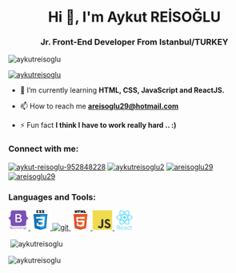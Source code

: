 <h1 align="center">Hi 👋, I'm Aykut REİSOĞLU</h1>
<h3 align="center">Jr. Front-End Developer From Istanbul/TURKEY</h3>

<p align="left"> <img src="https://komarev.com/ghpvc/?username=aykutreisoglu&label=Profile%20views&color=0e75b6&style=flat" alt="aykutreisoglu" /> </p>

<p align="left"> <a href="https://github.com/ryo-ma/github-profile-trophy"><img src="https://github-profile-trophy.vercel.app/?username=aykutreisoglu" alt="aykutreisoglu" /></a> </p>

- 🌱 I’m currently learning **HTML, CSS, JavaScript and ReactJS.**

- 📫 How to reach me **areisoglu29@hotmail.com**

- ⚡ Fun fact **I think I have to work really hard .. :)**

<h3 align="left">Connect with me:</h3>
<p align="left">
<a href="https://www.linkedin.com/in/aykutreisoglu/" target="blank"><img align="center" src="https://raw.githubusercontent.com/rahuldkjain/github-profile-readme-generator/master/src/images/icons/Social/linked-in-alt.svg" alt="aykut-reisoglu-952848228" height="30" width="40" /></a>
<a href="https://fb.com/aykutreisoglu2" target="blank"><img align="center" src="https://raw.githubusercontent.com/rahuldkjain/github-profile-readme-generator/master/src/images/icons/Social/facebook.svg" alt="aykutreisoglu2" height="30" width="40" /></a>
<a href="https://instagram.com/areisoglu29" target="blank"><img align="center" src="https://raw.githubusercontent.com/rahuldkjain/github-profile-readme-generator/master/src/images/icons/Social/instagram.svg" alt="areisoglu29" height="30" width="40" /></a>
<a href="https://www.hackerrank.com/areisoglu29" target="blank"><img align="center" src="https://raw.githubusercontent.com/rahuldkjain/github-profile-readme-generator/master/src/images/icons/Social/hackerrank.svg" alt="areisoglu29" height="30" width="40" /></a>
</p>

<h3 align="left">Languages and Tools:</h3>
<p align="left"> <a href="https://getbootstrap.com" target="_blank" rel="noreferrer"> <img src="https://raw.githubusercontent.com/devicons/devicon/master/icons/bootstrap/bootstrap-plain-wordmark.svg" alt="bootstrap" width="40" height="40"/> </a> <a href="https://www.w3schools.com/css/" target="_blank" rel="noreferrer"> <img src="https://raw.githubusercontent.com/devicons/devicon/master/icons/css3/css3-original-wordmark.svg" alt="css3" width="40" height="40"/> </a> <a href="https://git-scm.com/" target="_blank" rel="noreferrer"> <img src="https://www.vectorlogo.zone/logos/git-scm/git-scm-icon.svg" alt="git" width="40" height="40"/> </a> <a href="https://www.w3.org/html/" target="_blank" rel="noreferrer"> <img src="https://raw.githubusercontent.com/devicons/devicon/master/icons/html5/html5-original-wordmark.svg" alt="html5" width="40" height="40"/> </a> <a href="https://developer.mozilla.org/en-US/docs/Web/JavaScript" target="_blank" rel="noreferrer"> <img src="https://raw.githubusercontent.com/devicons/devicon/master/icons/javascript/javascript-original.svg" alt="javascript" width="40" height="40"/> </a> <a href="https://reactjs.org/" target="_blank" rel="noreferrer"> <img src="https://raw.githubusercontent.com/devicons/devicon/master/icons/react/react-original-wordmark.svg" alt="react" width="40" height="40"/> </a> </p>



<p>&nbsp;<img align="center" src="https://github-readme-stats.vercel.app/api?username=aykutreisoglu&show_icons=true&locale=en" alt="aykutreisoglu" /></p>

<p><img align="center" src="https://github-readme-streak-stats.herokuapp.com/?user=aykutreisoglu&" alt="aykutreisoglu" /></p>
